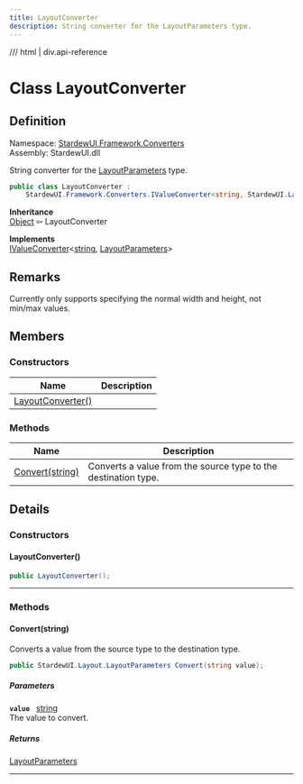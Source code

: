 ```yaml
---
title: LayoutConverter
description: String converter for the LayoutParameters type.
---
```


<link rel="stylesheet" href="/StardewUI/stylesheets/reference.css" />

/// html | div.api-reference

# Class LayoutConverter

## Definition

<div class="api-definition" markdown>

Namespace: [StardewUI.Framework.Converters](index.md)  
Assembly: StardewUI.dll  

</div>

String converter for the [LayoutParameters](../../layout/layoutparameters.md) type.

```cs
public class LayoutConverter : 
    StardewUI.Framework.Converters.IValueConverter<string, StardewUI.Layout.LayoutParameters>
```

**Inheritance**  
[Object](https://learn.microsoft.com/en-us/dotnet/api/system.object) ⇦ LayoutConverter

**Implements**  
[IValueConverter](ivalueconverter-2.md)<[string](https://learn.microsoft.com/en-us/dotnet/api/system.string), [LayoutParameters](../../layout/layoutparameters.md)>

## Remarks

Currently only supports specifying the normal width and height, not min/max values.

## Members

### Constructors

 | Name | Description |
| --- | --- |
| [LayoutConverter()](#layoutconverter) |  | 

### Methods

 | Name | Description |
| --- | --- |
| [Convert(string)](#convertstring) | Converts a value from the source type to the destination type. | 

## Details

### Constructors

#### LayoutConverter()



```cs
public LayoutConverter();
```

-----

### Methods

#### Convert(string)

Converts a value from the source type to the destination type.

```cs
public StardewUI.Layout.LayoutParameters Convert(string value);
```

##### Parameters

**`value`** &nbsp; [string](https://learn.microsoft.com/en-us/dotnet/api/system.string)  
The value to convert.

##### Returns

[LayoutParameters](../../layout/layoutparameters.md)

-----

